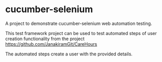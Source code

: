 # cucumber-selenium
A project to demonstrate cucumber-selenium web automation testing.

This test framework project can be used to test automated steps of user creation functionality from the project https://github.com/JanakiramGit/CareHours

The automated steps create a user with the provided details.
